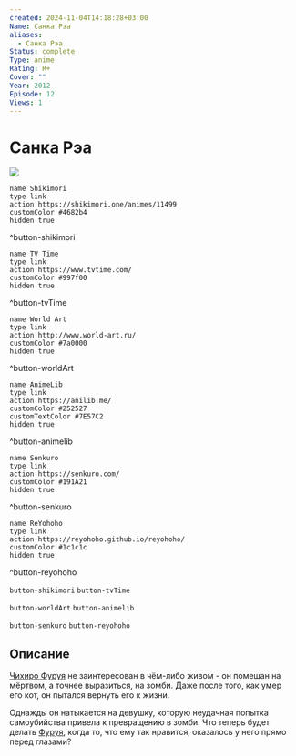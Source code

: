 ```yaml
---
created: 2024-11-04T14:18:28+03:00
Name: Санка Рэа
aliases:
  - Санка Рэа
Status: complete
Type: anime
Rating: R+
Cover: ""
Year: 2012
Episode: 12
Views: 1
---
```


# Санка Рэа

![](https://nyaa.shikimori.one/uploads/poster/animes/11499/8916c4676b52b644d6eb788d73123602.jpeg)

```button
name Shikimori
type link
action https://shikimori.one/animes/11499
customColor #4682b4
hidden true
```
^button-shikimori

```button
name TV Time
type link
action https://www.tvtime.com/
customColor #997f00
hidden true
```
^button-tvTime

```button
name World Art
type link
action http://www.world-art.ru/
customColor #7a0000
hidden true
```
^button-worldArt

```button
name AnimeLib
type link
action https://anilib.me/
customColor #252527
customTextColor #7E57C2
hidden true
```
^button-animelib

```button
name Senkuro
type link
action https://senkuro.com/
customColor #191A21
hidden true
```
^button-senkuro

```button
name ReYohoho
type link
action https://reyohoho.github.io/reyohoho/
customColor #1c1c1c
hidden true
```
^button-reyohoho

`button-shikimori` `button-tvTime`

`button-worldArt` `button-animelib`

`button-senkuro` `button-reyohoho`

## Описание

[Чихиро Фуруя](https://shikimori.one/characters/36494-chihiro-furuya) не заинтересован в чём-либо живом - он помешан на мёртвом, а точнее выразиться, на зомби. Даже после того, как умер его кот, он пытался вернуть его к жизни.

Однажды он натыкается на девушку, которую неудачная попытка самоубийства привела к превращению в зомби. Что теперь будет делать [Фуруя](https://shikimori.one/characters/36494-chihiro-furuya), когда то, что ему так нравится, оказалось у него прямо перед глазами?
